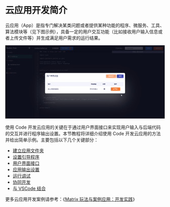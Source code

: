 # 云应用开发简介

云应用（App）是指专门解决某类问题或者提供某种功能的程序、微服务、工具、算法模块等（见下图示例），具备一定的用户交互功能（比如接收用户输入信息或者上传文件等）并生成满足用户需求的运行结果。

![Matrix.OS](../../../../../media/os/tools/code/codeapp.gif "云应用示例：环状树图制作工具")

使用 Code 开发云应用的关键在于通过用户界面接口来实现用户输入与后端代码的交互并进行程序输出设置。本节教程将详细介绍使用 Code 开发云应用的方法并给出简单示例。主要包括以下几个关键部分：

* [建立应用文件夹](zh-cn/userguide/os/tools/code/devfolder.md)
* [设置引导程序](zh-cn/userguide/os/tools/code/devsetmain.md)
* [用户界面接口](zh-cn/userguide/os/tools/code/devUI.md)
* [应用输出设置](zh-cn/userguide/os/tools/code/devoutput.md)
* [运行调试](zh-cn/userguide/os/tools/code/devdebug.md)
* [协同开发](zh-cn/userguide/os/tools/code/devshare.md)
* [与 VSCode 结合](zh-cn/userguide/os/tools/code/devvscode.md)

更多云应用开发案例请参考：《[Matrix 玩法与案例应用：开发实践](zh-cn/demo/gallery.md)》



